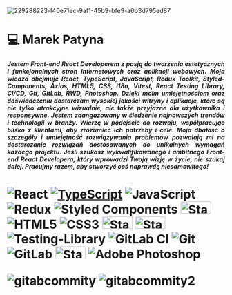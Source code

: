 ![229288223-f40e71ec-9af1-45b9-bfe9-a6b3d795ed87](https://github.com/MarekPatyna/MarekPatyna/assets/103312126/1c0fa15b-472d-4129-be11-c0211d3603ba)

<h1>💻 Marek Patyna</h1>

<h5 align="justify">Jestem Front-end React Developerem z pasją do tworzenia estetycznych i funkcjonalnych stron internetowych oraz aplikacji webowych. Moja wiedza obejmuje React, TypeScript, JavaScript, Redux Toolkit, Styled-Components, Axios, HTML5, CSS, i18n, Vitest, React Testing Library, CI/CD, Git, GitLab, RWD, Photoshop. Dzięki moim umiejętnościom oraz doświadczeniu dostarczam wysokiej jakości witryny i aplikacje, które są nie tylko atrakcyjne wizualnie, ale także przyjazne dla użytkownika i responsywne. Jestem zaangażowany w śledzenie najnowszych trendów i technologii w branży. Wierzę w podejście do rozwoju, współpracując blisko z klientami, aby zrozumieć ich potrzeby i cele. Moja dbałość o szczegóły i umiejętność rozwiązywania problemów pozwalają mi na dostarczanie rozwiązań dostosowanych do unikalnych wymagań każdego projektu. Jeśli szukasz wykwalifikowanego i ambitnego Front-end React Developera, który wprowadzi Twoją wizję w życie, nie szukaj dalej. Pracujmy razem, aby stworzyć coś naprawdę niesamowitego!</h5>

<h1 />

![React](https://img.shields.io/badge/react-%2320232a.svg?style=for-the-badge&logo=react&logoColor=%2361DAFB)
[![TypeScript](https://badges.frapsoft.com/typescript/code/typescript-125x28.png?v=101)](https://github.com/ellerbrock/typescript-badges/)
![JavaScript](https://img.shields.io/badge/javascript-%23323330.svg?style=for-the-badge&logo=javascript&logoColor=%23F7DF1E)
![Redux](https://img.shields.io/badge/redux-%23593d88.svg?style=for-the-badge&logo=redux&logoColor=white)
![Styled Components](https://img.shields.io/badge/styled--components-DB7093?style=for-the-badge&logo=styled-components&logoColor=white)
<img alt="Static Badge" src="https://img.shields.io/badge/AXIOS-6B21EA?style=flat-square" width="70" height="28">
![HTML5](https://img.shields.io/badge/html5-%23E34F26.svg?style=for-the-badge&logo=html5&logoColor=white)
![CSS3](https://img.shields.io/badge/css3-%231572B6.svg?style=for-the-badge&logo=css3&logoColor=white)
<img alt="Static Badge" src="https://img.shields.io/badge/I18N-009788?style=flat-square" width="70" height="28">
<img alt="Static Badge" src="https://img.shields.io/badge/VITEST-F4C133?style=flat-square" width="70" height="28">
![Testing-Library](https://img.shields.io/badge/-TestingLibrary-%23E33332?style=for-the-badge&logo=testing-library&logoColor=white)
![GitLab CI](https://img.shields.io/badge/gitlab%20ci-%23181717.svg?style=for-the-badge&logo=gitlab&logoColor=white)
![Git](https://img.shields.io/badge/git-%23F05033.svg?style=for-the-badge&logo=git&logoColor=white)
![GitLab](https://img.shields.io/badge/gitlab-%23181717.svg?style=for-the-badge&logo=gitlab&logoColor=white)
<img alt="Static Badge" src="https://img.shields.io/badge/RDW-black?style=flat-square" width="70" height="28">
![Adobe Photoshop](https://img.shields.io/badge/adobe%20photoshop-%2331A8FF.svg?style=for-the-badge&logo=adobe%20photoshop&logoColor=white)

![gitabcommity](https://github.com/MarekPatyna/MarekPatyna/assets/103312126/7ee82911-267b-4599-a8ce-e28b333dca6e)
![gitabcommity2](https://github.com/MarekPatyna/MarekPatyna/assets/103312126/494eb5dc-5004-4689-8431-44326958ac6e)


